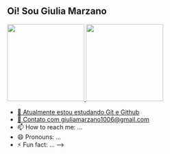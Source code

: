## Oi! Sou Giulia Marzano

<div>
<a href="https://github.com/agussddp">
<img height="180em" src="https://github-readme-stats.vercel.app/api?username=agussddp&show_icons=true&theme=dark&include_all_commits=true&count_private=true"/>
<img height="180em" src="https://github-readme-stats.vercel.app/api/top-langs/?username=agussddp&layout=compact&langs_count=16&theme=dark"/>



- 🔭 Atualmente estou estudando Git e Github
- 💬 Contato com giuliamarzano1006@gmail.com
- 📫 How to reach me: ...
- 😄 Pronouns: ...
- ⚡ Fun fact: ...
-->
